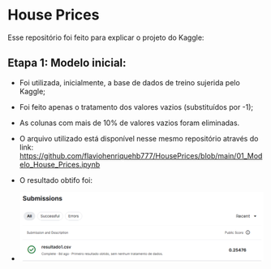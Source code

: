 # House Prices
Esse repositório foi feito para explicar o projeto do Kaggle:

## Etapa 1: Modelo inicial:
- Foi utilizada, inicialmente, a base de dados de treino sujerida pelo Kaggle;
- Foi feito apenas o tratamento dos valores vazios (substituídos por -1);
- As colunas com mais de 10% de valores vazios foram eliminadas.

- O arquivo utilizado está disponível nesse mesmo repositório através do link:
   https://github.com/flaviohenriquehb777/HousePrices/blob/main/01_Modelo_House_Prices.ipynb

- O resultado obtifo foi:
- <img src="https://github.com/flaviohenriquehb777/HousePrices/blob/main/imagens/resultado1.png">
